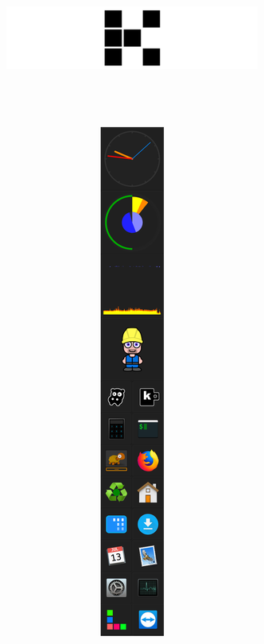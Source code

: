 
![banner](img/banner.png)

<p align="center"><img src="img/screenshot_mac.png" style='margin-top:100px'></p>